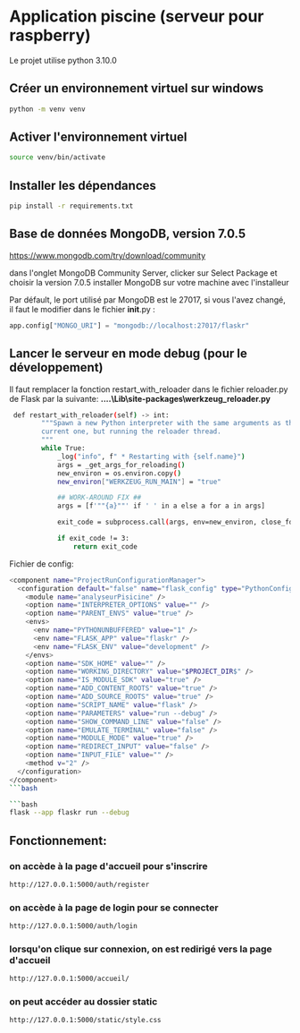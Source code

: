 # Application piscine (serveur pour raspberry)

Le projet utilise python 3.10.0

## Créer un environnement virtuel sur windows

```bash
python -m venv venv
```

## Activer l'environnement virtuel

```bash
source venv/bin/activate
```

## Installer les dépendances

```bash
pip install -r requirements.txt
```

## Base de données MongoDB, version 7.0.5

https://www.mongodb.com/try/download/community

dans l'onglet MongoDB Community Server, clicker sur Select Package et choisir la version 7.0.5
installer MongoDB sur votre machine avec l'installeur

Par défault, le port utilisé par MongoDB est le 27017, si vous l'avez changé, il faut le modifier
dans le fichier __init__.py :

```python
app.config["MONGO_URI"] = "mongodb://localhost:27017/flaskr"
```

## Lancer le serveur en mode debug (pour le développement)

Il faut remplacer la fonction restart_with_reloader dans le fichier reloader.py de Flask par la suivante:
**....\Lib\site-packages\werkzeug_reloader.py** 
```bash
 def restart_with_reloader(self) -> int:
        """Spawn a new Python interpreter with the same arguments as the
        current one, but running the reloader thread.
        """
        while True:
            _log("info", f" * Restarting with {self.name}")
            args = _get_args_for_reloading()
            new_environ = os.environ.copy()
            new_environ["WERKZEUG_RUN_MAIN"] = "true"

            ## WORK-AROUND FIX ##
            args = [f'""{a}""' if ' ' in a else a for a in args]

            exit_code = subprocess.call(args, env=new_environ, close_fds=False)

            if exit_code != 3:
                return exit_code
 ```

Fichier de config:
```bash
<component name="ProjectRunConfigurationManager">
  <configuration default="false" name="flask_config" type="PythonConfigurationType" factoryName="Python">
    <module name="analyseurPisicine" />
    <option name="INTERPRETER_OPTIONS" value="" />
    <option name="PARENT_ENVS" value="true" />
    <envs>
      <env name="PYTHONUNBUFFERED" value="1" />
      <env name="FLASK_APP" value="flaskr" />
      <env name="FLASK_ENV" value="development" />
    </envs>
    <option name="SDK_HOME" value="" />
    <option name="WORKING_DIRECTORY" value="$PROJECT_DIR$" />
    <option name="IS_MODULE_SDK" value="true" />
    <option name="ADD_CONTENT_ROOTS" value="true" />
    <option name="ADD_SOURCE_ROOTS" value="true" />
    <option name="SCRIPT_NAME" value="flask" />
    <option name="PARAMETERS" value="run --debug" />
    <option name="SHOW_COMMAND_LINE" value="false" />
    <option name="EMULATE_TERMINAL" value="false" />
    <option name="MODULE_MODE" value="true" />
    <option name="REDIRECT_INPUT" value="false" />
    <option name="INPUT_FILE" value="" />
    <method v="2" />
  </configuration>
</component>
```bash

```bash
flask --app flaskr run --debug
```

## Fonctionnement:

### on accède à la page d'accueil pour s'inscrire
```bash
http://127.0.0.1:5000/auth/register
```
### on accède à la page de login pour se connecter
```bash
http://127.0.0.1:5000/auth/login
```

### lorsqu'on clique sur connexion, on est redirigé vers la page d'accueil
```bash
http://127.0.0.1:5000/accueil/
```

### on peut accéder au dossier static
```bash
http://127.0.0.1:5000/static/style.css
```


